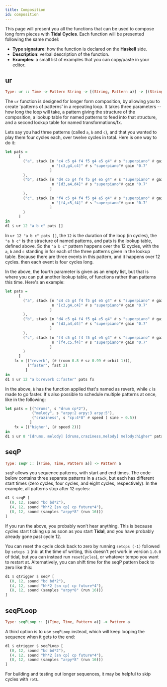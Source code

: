 ```yaml
---
title: Composition
id: composition
---
```



This page will present you all the functions that can be used to compose long form pieces with **Tidal Cycles**. Each function will be presented following the same model:
* **Type signature**: how the function is declared on the **Haskell** side.
* **Description**: verbal description of the function.
* **Examples**: a small list of examples that you can copy/paste in your editor.


## ur
```haskell
Type: ur :: Time -> Pattern String -> [(String, Pattern a)] -> [(String, Pattern a -> Pattern a)] -> Pattern a
```

The `ur` function is designed for longer form composition, by allowing you to create 'patterns of patterns' in a repeating loop. It takes three parameters -- how long the loop will take, a pattern giving the structure of the composition, a lookup table for named patterns to feed into that structure, and a second lookup table for named transformations/fx.

Lets say you had three patterns (called `a`, `b` and `c`), and that you wanted to play them four cycles each, over twelve cycles in total. Here is one way to do it:

```haskell
let pats =
      [
        ("a", stack [n "c4 c5 g4 f4 f5 g4 e5 g4" # s "superpiano" # gain "0.7",
                     n "[c3,g4,c4]" # s "superpiano"# gain "0.7"
                    ]
        ),
        ("b", stack [n "d4 c5 g4 f4 f5 g4 e5 g4" # s "superpiano" # gain "0.7",
                     n "[d3,a4,d4]" # s "superpiano"# gain "0.7"
                    ]
        ),
        ("c", stack [n "f4 c5 g4 f4 f5 g4 e5 g4" # s "superpiano" # gain "0.7",
                     n "[f4,c5,f4]" # s "superpiano"# gain "0.7"
                    ]
        )
      ]
in
d1 $ ur 12 "a b c" pats []
```

In `ur 12 "a b c" pats []`, the `12` is the duration of the loop (in cycles), the `"a b c"` is the structure of named patterns, and pats is the lookup table, defined above. So the `"a b c"` pattern happens over the 12 cycles, with the `a`, `b` and `c` standing in for each of the three patterns given in the lookup table. Because there are three events in this pattern, and it happens over 12 cycles. then each event is four cycles long.

In the above, the fourth parameter is given as an empty list, but that is where you can put another lookup table, of functions rather than patterns this time. Here's an example:

```haskell
let pats =
      [
        ("a", stack [n "c4 c5 g4 f4 f5 g4 e5 g4" # s "superpiano" # gain "0.7",
                     n "[c3,g4,c4]" # s "superpiano"# gain "0.7"
                    ]
        ),
        ("b", stack [n "d4 c5 g4 f4 f5 g4 e5 g4" # s "superpiano" # gain "0.7",
                     n "[d3,a4,d4]" # s "superpiano"# gain "0.7"
                    ]
        ),
        ("c", stack [n "f4 c5 g4 f4 f5 g4 e5 g4" # s "superpiano" # gain "0.7",
                     n "[f4,c5,f4]" # s "superpiano"# gain "0.7"
                    ]
        )
      ]
    fx = [("reverb", (# (room 0.8 # sz 0.99 # orbit 1))),
          ("faster", fast 2)
         ]
in
d1 $ ur 12 "a b:reverb c:faster" pats fx
```

In the above, `b` has the function applied that's named as reverb, while `c` is made to go faster. It's also possible to schedule multiple patterns at once, like in the following:

```haskell
let pats = [("drums", s "drum cp*2"),
            ("melody", s "arpy:2 arpy:3 arpy:5"),
            ("craziness", s "cp:4*8" # speed ( sine + 0.5))
           ]
    fx = [("higher", (# speed 2))]
in
d1 $ ur 8 "[drums, melody] [drums,craziness,melody] melody:higher" pats fx
```


## seqP

```haskell
Type: seqP :: [(Time, Time, Pattern a)] -> Pattern a
```

`seqP` allows you sequence patterns, with start and end times. The code below contains three separate patterns in a `stack`, but each has different start times (zero cycles, four cycles, and eight cycles, respectively). In the example, all patterns stop after 12 cycles:

```haskell
d1 $ seqP [
  (0, 12, sound "bd bd*2"),
  (4, 12, sound "hh*2 [sn cp] cp future*4"),
  (8, 12, sound (samples "arpy*8" (run 16)))
]
```

If you run the above, you probably won’t hear anything. This is because cycles start ticking up as soon as you start **Tidal**, and you have probably already gone past cycle 12.

You can reset the cycle clock back to zero by running `setcps (-1)` followed by `setcps 1` (nb: at the time of writing, this doesn't yet work in version `1.0.0` of tidal, but you can instead run `resetCycles`), or whatever tempo you want to restart at. Alternatively, you can shift time for the seqP pattern back to zero like this:

```haskell
d1 $ qtrigger $ seqP [
  (0, 12, sound "bd bd*2"),
  (4, 12, sound "hh*2 [sn cp] cp future*4"),
  (8, 12, sound (samples "arpy*8" (run 16)))
]
```

## seqPLoop

```haskell
Type: seqPLoop :: [(Time, Time, Pattern a)] -> Pattern a
```

A third option is to use `seqPLoop` instead, which will keep looping the sequence when it gets to the end:

```haskell
d1 $ qtrigger $ seqPLoop [
  (0, 12, sound "bd bd*2"),
  (4, 12, sound "hh*2 [sn cp] cp future*4"),
  (8, 12, sound (samples "arpy*8" (run 16)))
]
```

For building and testing out longer sequences, it may be helpful to skip cycles with `rotL`.
